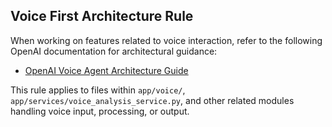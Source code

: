 ## Voice First Architecture Rule

When working on features related to voice interaction, refer to the following OpenAI documentation for architectural guidance:

- [OpenAI Voice Agent Architecture Guide](https://platform.openai.com/docs/guides/voice-agents?voice-agent-architecture=speech-to-speech)

This rule applies to files within `app/voice/`, `app/services/voice_analysis_service.py`, and other related modules handling voice input, processing, or output. 